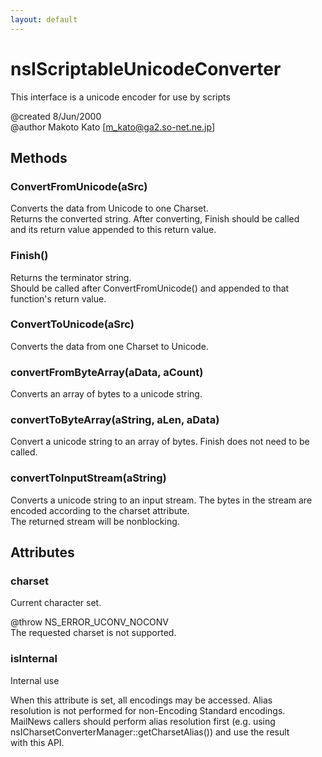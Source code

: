 ```yaml
---
layout: default
---
```


# nsIScriptableUnicodeConverter #
  
This interface is a unicode encoder for use by scripts  
  
@created         8/Jun/2000  
@author          Makoto Kato [m_kato@ga2.so-net.ne.jp]  
  

## Methods ##

### ConvertFromUnicode(aSrc) ###
  
Converts the data from Unicode to one Charset.  
Returns the converted string. After converting, Finish should be called  
and its return value appended to this return value.  
  

### Finish() ###
  
Returns the terminator string.  
Should be called after ConvertFromUnicode() and appended to that  
function's return value.  
  

### ConvertToUnicode(aSrc) ###
  
Converts the data from one Charset to Unicode.  
  

### convertFromByteArray(aData, aCount) ###
  
Converts an array of bytes to a unicode string.  
  

### convertToByteArray(aString, aLen, aData) ###
  
Convert a unicode string to an array of bytes. Finish does not need to be  
called.  
  

### convertToInputStream(aString) ###
  
Converts a unicode string to an input stream. The bytes in the stream are  
encoded according to the charset attribute.  
The returned stream will be nonblocking.  
  

## Attributes ##

### charset ###
  
Current character set.  
  
@throw NS_ERROR_UCONV_NOCONV  
       The requested charset is not supported.  
  

### isInternal ###
  
Internal use  
  
When this attribute is set, all encodings may be accessed. Alias  
resolution is not performed for non-Encoding Standard encodings.  
MailNews callers should perform alias resolution first (e.g. using  
nsICharsetConverterManager::getCharsetAlias()) and use the result  
with this API.  
  

